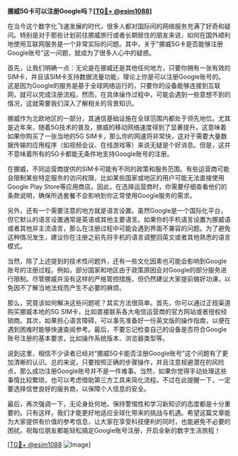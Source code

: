**挪威5G卡可以注册Google吗？[[TG💪+ @esim1088](https://t.me/s/esim1088)]**

在当今这个数字化飞速发展的时代，很多人都对国际间的网络服务充满了好奇和疑问。特别是对于那些计划前往挪威旅行或者长期居住的朋友来说，如何在国外顺利地使用互联网服务是一个非常实际的问题。其中，关于“挪威5G卡是否能够注册Google账号”这一问题，就成为了很多人心中的疑惑。

首先，让我们明确一点：无论是在挪威还是其他任何地方，只要你拥有一张有效的SIM卡，并且该SIM卡支持数据流量功能，理论上你是可以注册Google账号的。这是因为Google的服务是基于全球网络运行的，只要你的设备能够连接到互联网，就可以完成注册流程。然而，在具体操作过程中，可能会遇到一些意想不到的情况，这就需要我们深入了解相关的背景知识。

挪威作为北欧地区的一部分，其通信基础设施在全球范围内都处于领先地位。尤其是近年来，随着5G技术的普及，挪威的移动网络速度得到了显著提升。这意味着如果你购买了一张当地的5G SIM卡，那么你的网速将非常快，这对于需要大量数据传输的应用程序（如视频会议、在线游戏等）来说无疑是个好消息。但是，这并不意味着所有的5G卡都能无条件地支持Google账号的注册。

在挪威，不同运营商提供的SIM卡可能有不同的政策和服务范围。有些运营商可能会限制某些特定服务的访问权限，比如某些国家或地区的用户可能无法直接使用Google Play Store等应用商店。因此，在选择运营商时，你需要仔细查看他们的条款说明，确保所选套餐不会影响到你正常使用Google服务的需求。

另外，还有一个需要注意的地方就是语言设置。虽然Google是一个国际化平台，但它默认的语言设置通常是英语或其他主要语言。如果你的手机语言设置为挪威语或者其他非主流语言，那么在注册过程中可能会遇到界面不兼容的问题。为了避免这种情况发生，建议你在注册之前先将手机的语言调整回英文或者其他熟悉的语言模式。

当然，除了上述提到的技术性问题外，还有一些文化因素也可能会影响到Google账号的注册过程。例如，部分国家和地区由于政策原因会对Google的部分服务进行限制。尽管挪威并没有这样的严格管控措施，但仍然建议大家提前做好功课，以免因不了解当地法规而产生不必要的麻烦。

那么，究竟该如何解决这些问题呢？其实方法很简单。首先，你可以通过正规渠道购买挪威本地的5G SIM卡，比如直接联系各大电信运营商的官方网站或者授权经销商。其次，如果担心语言障碍，可以事先准备好一份英文版的操作指南，以便在遇到困难时能够快速查阅参考。最后，不要忘记检查自己的设备是否符合Google账号注册的基本要求，比如操作系统版本、浏览器类型等。

说到这里，相信不少读者已经对“挪威5G卡能否注册Google账号”这个问题有了更加清晰的认识。总的来说，只要按照正确的步骤操作，并且注意规避潜在的风险点，那么成功注册Google账号并不是一件难事。当然，如果你觉得手动处理这些事情比较繁琐，也可以考虑借助第三方工具来简化流程。不过在此提醒一下，一定要选择信誉良好的服务商，以保障个人信息的安全。

最后，再次强调一下，无论身处何地，保持警惕性和学习新知识的态度都是十分重要的。只有这样，我们才能更好地适应全球化带来的挑战与机遇。希望这篇文章能为大家提供有价值的参考信息，让大家在享受科技便利的同时，也能避免不必要的困扰。祝每位朋友都能轻松搞定Google账号注册，开启全新的数字生活旅程！

[[TG💪+ @esim1088](https://t.me/s/esim1088) ![Image](https://i.postimg.cc/4NQfJmqS/Snipaste-2025-05-13-00-14-12.png)]